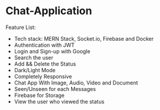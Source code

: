 
# Chat-Application
Feature List:

-   Tech stack: MERN Stack, Socket.io, Firebase and Docker 
-   Authentication with JWT
-   Login and Sign-up with Google
-   Search the user
-   Add && Delete the Status
-   Dark/Light Mode
-   Completely Responsive
-   Chat App With Image, Audio, Video and Document
-   Seen/Unseen for each Messages
-   Firebase for Storage
-   View the user who viewed the status
